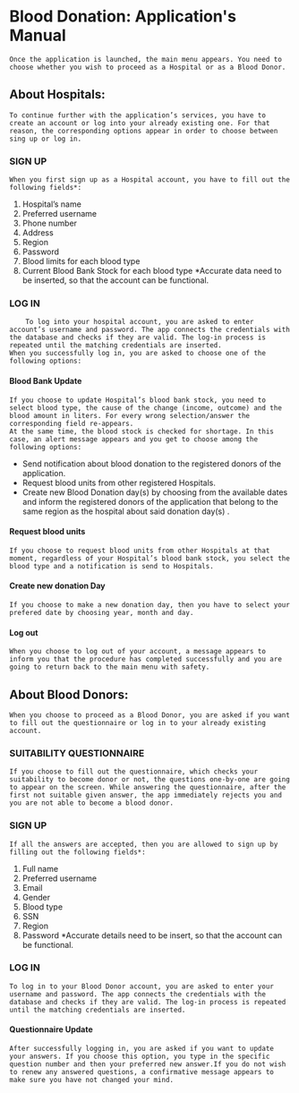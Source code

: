 # Blood Donation: Application's Manual

	Once the application is launched, the main menu appears. You need to choose whether you wish to proceed as a Hospital or as a Blood Donor.  
## About Hospitals: 
	To continue further with the application’s services, you have to create an account or log into your already existing one. For that reason, the corresponding options appear in order to choose between sing up or log in.

### SIGN UP
	When you first sign up as a Hospital account, you have to fill out the following fields*:
1. Hospital’s name
2. Preferred username 
3. Phone number
4. Address
5. Region
6. Password
7. Blood limits for each blood type
8. Current Blood Bank Stock for each blood type
*Accurate data need to be inserted, so that the account can be functional.

### LOG IN
        To log into your hospital account, you are asked to enter account’s username and password. The app connects the credentials with the database and checks if they are valid. The log-in process is repeated until the matching credentials are inserted.
	When you successfully log in, you are asked to choose one of the following options:
#### Blood Bank Update
	If you choose to update Hospital’s blood bank stock, you need to select blood type, the cause of the change (income, outcome) and the blood amount in liters. For every wrong selection/answer the corresponding field re-appears.
	At the same time, the blood stock is checked for shortage. In this case, an alert message appears and you get to choose among the following options:
* Send notification about blood donation to the registered donors of the application.
* Request blood units from other registered Hospitals.
* Create new Blood Donation day(s) by choosing from the available dates and inform the registered donors of the application that belong to the same region as the hospital about said donation day(s) .

#### Request blood units
	If you choose to request blood units from other Hospitals at that moment, regardless of your Hospital’s blood bank stock, you select the blood type and a notification is send to Hospitals.

#### Create new donation Day
	If you choose to make a new donation day, then you have to select your prefered date by choosing year, month and day.

#### Log out
	When you choose to log out of your account, a message appears to inform you that the procedure has completed successfully and you are going to return back to the main menu with safety.



## About Blood Donors: 
	When you choose to proceed as a Blood Donor, you are asked if you want to fill out the questionnaire or log in to your already existing account.

### SUITABILITY QUESTIONNAIRE
	If you choose to fill out the questionnaire, which checks your suitability to become donor or not, the questions one-by-one are going to appear on the screen. While answering the questionnaire, after the first not suitable given answer, the app immediately rejects you and you are not able to become a blood donor.

### SIGN UP
	If all the answers are accepted, then you are allowed to sign up by filling out the following fields*:
1. Full name
2. Preferred username 
3. Email
4. Gender
5. Blood type
6. SSN
7. Region
8. Password
*Accurate details need to be insert, so that the account can be functional.

### LOG IN
	To log in to your Blood Donor account, you are asked to enter your username and password. The app connects the credentials with the database and checks if they are valid. The log-in process is repeated until the matching credentials are inserted.

#### Questionnaire Update
	After successfully logging in, you are asked if you want to update your answers. If you choose this option, you type in the specific question number and then your preferred new answer.If you do not wish to renew any answered questions, a confirmative message appears to make sure you have not changed your mind.

	     
